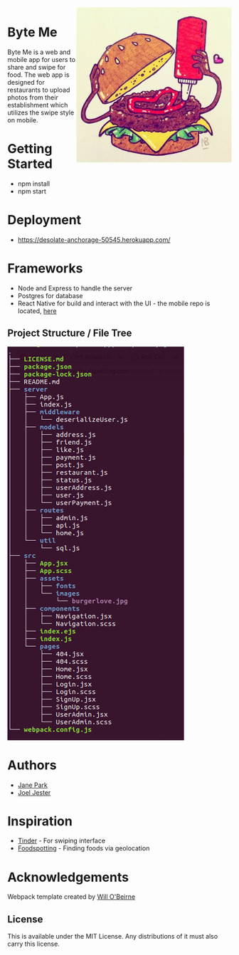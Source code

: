 <img src="/src/assets/images/burgerlove.jpg" align="right" />

# Byte Me

Byte Me is a web and mobile app for users to share and swipe for food. The web app is designed for restaurants to upload photos from their establishment which utilizes the swipe style on mobile.

# Getting Started
* npm install
* npm start

# Deployment
* https://desolate-anchorage-50545.herokuapp.com/

# Frameworks
* Node and Express to handle the server
* Postgres for database
* React Native for build and interact with the UI - the mobile repo is located, [here](https://github.com/xcatlkd/byteme-mobile)

## Project Structure / File Tree

<img src="/src/assets/images/byteme-app-tree.png" align="center" />

# Authors
* [Jane Park](https://github.com/janepark7)
* [Joel Jester](https://github.com/xcatlkd)

# Inspiration
* [Tinder](http://www.tinder.com) - For swiping interface
* [Foodspotting](http://www.foodspotting.com) - Finding foods via geolocation

# Acknowledgements
Webpack template created by [Will O'Beirne](https://github.com/wbobeirne/)

## License

This is available under the MIT License. Any distributions of it must also carry
this license.
